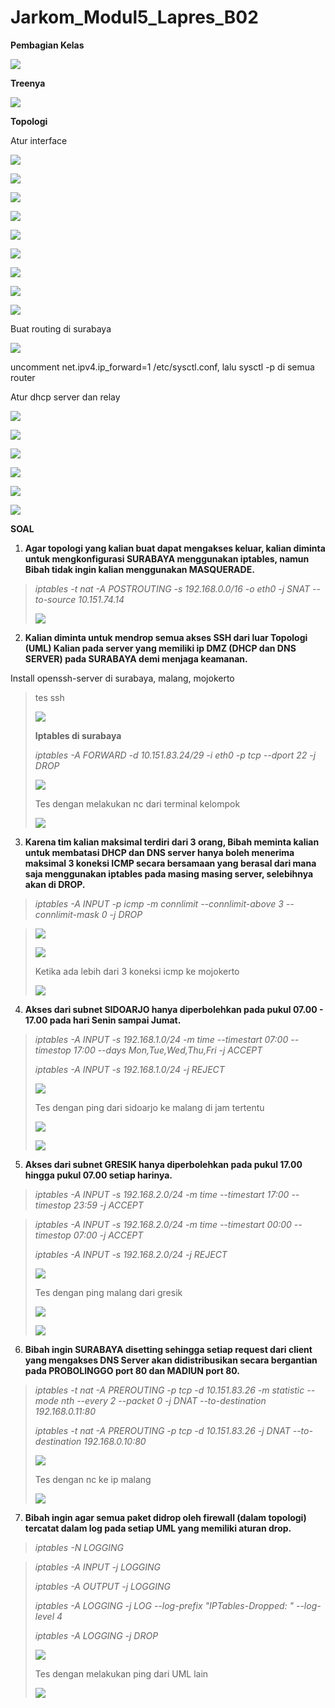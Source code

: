 # Jarkom_Modul5_Lapres_B02

**Pembagian Kelas**

![](.//media/image1.png)

**Treenya**

![](.//media/image2.png)

**Topologi**

Atur interface

![](.//media/image3.png)

![](.//media/image4.png)

![](.//media/image5.png)

![](.//media/image6.png)

![](.//media/image7.png)

![](.//media/image8.png)

![](.//media/image9.png)

![](.//media/image10.png)

![](.//media/image11.png)

Buat routing di surabaya

![](.//media/image12.png)

uncomment net.ipv4.ip_forward=1 /etc/sysctl.conf, lalu sysctl -p di
semua router

Atur dhcp server dan relay

![](.//media/image13.png)

![](.//media/image14.png)

![](.//media/image15.png)

![](.//media/image16.png)

![](.//media/image17.png)

![](.//media/image18.png)

**SOAL**

1.  **Agar topologi yang kalian buat dapat mengakses keluar, kalian
    diminta untuk mengkonfigurasi SURABAYA menggunakan iptables, namun
    Bibah tidak ingin kalian menggunakan MASQUERADE.**

> *iptables -t nat -A POSTROUTING -s 192.168.0.0/16 -o eth0 -j SNAT
> \--to-source 10.151.74.14*
>
> ![](.//media/image19.png)

2.  **Kalian diminta untuk mendrop semua akses SSH dari luar Topologi
    (UML) Kalian pada server yang memiliki ip DMZ (DHCP dan DNS SERVER)
    pada SURABAYA demi menjaga keamanan.**

Install openssh-server di surabaya, malang, mojokerto

> tes ssh
>
> ![](.//media/image20.png)
>
> **Iptables di surabaya**
>
> *iptables -A FORWARD -d 10.151.83.24/29 -i eth0 -p tcp \--dport 22 -j
> DROP*
>
> ![](.//media/image21.png)
>
> Tes dengan melakukan nc dari terminal kelompok
>
> ![](.//media/image22.png)

3.  **Karena tim kalian maksimal terdiri dari 3 orang, Bibah meminta
    kalian untuk membatasi DHCP dan DNS server hanya boleh menerima
    maksimal 3 koneksi ICMP secara bersamaan yang berasal dari mana saja
    menggunakan iptables pada masing masing server, selebihnya akan di
    DROP.**

> *iptables -A INPUT -p icmp -m connlimit \--connlimit-above 3
\--connlimit-mask 0 -j DROP*

> ![](.//media/image23.png)
>
> ![](.//media/image24.png)
>
> Ketika ada lebih dari 3 koneksi icmp ke mojokerto
>
> ![](.//media/image25.png)

4.  **Akses dari subnet SIDOARJO hanya diperbolehkan pada pukul 07.00 -
    17.00 pada hari Senin sampai Jumat.**

> *iptables -A INPUT -s 192.168.1.0/24 -m time \--timestart 07:00
> \--timestop 17:00 \--days Mon,Tue,Wed,Thu,Fri -j ACCEPT*
>
> *iptables -A INPUT -s 192.168.1.0/24 -j REJECT*
>
> ![](.//media/image26.png)
>
> Tes dengan ping dari sidoarjo ke malang di jam tertentu
>
> ![](.//media/image27.png)
>
> ![](.//media/image28.png)

5.  **Akses dari subnet GRESIK hanya diperbolehkan pada pukul 17.00
    hingga pukul 07.00 setiap harinya.**

> *iptables -A INPUT -s 192.168.2.0/24 -m time \--timestart 17:00
\--timestop 23:59 -j ACCEPT*

> *iptables -A INPUT -s 192.168.2.0/24 -m time \--timestart 00:00
> \--timestop 07:00 -j ACCEPT*
>
> *iptables -A INPUT -s 192.168.2.0/24 -j REJECT*
>
> ![](.//media/image29.png)
>
> Tes dengan ping malang dari gresik
>
> ![](.//media/image30.png)
>
> ![](.//media/image31.png)

6.  **Bibah ingin SURABAYA disetting sehingga setiap request dari client
    yang mengakses DNS Server akan didistribusikan secara bergantian
    pada PROBOLINGGO port 80 dan MADIUN port 80.**

> *iptables -t nat -A PREROUTING -p tcp -d 10.151.83.26 -m statistic
> \--mode nth \--every 2 \--packet 0 -j DNAT \--to-destination
> 192.168.0.11:80*
>
> *iptables -t nat -A PREROUTING -p tcp -d 10.151.83.26 -j DNAT
> \--to-destination 192.168.0.10:80*
>
> ![](.//media/image32.png)
>
> Tes dengan nc ke ip malang
>
> ![](.//media/image33.png)

7.  **Bibah ingin agar semua paket didrop oleh firewall (dalam topologi)
    tercatat dalam log pada setiap UML yang memiliki aturan drop.**

> *iptables -N LOGGING*

> *iptables -A INPUT -j LOGGING*
>
> *iptables -A OUTPUT -j LOGGING*
>
> *iptables -A LOGGING -j LOG \--log-prefix \"IPTables-Dropped: \"
> \--log-level 4*
>
> *iptables -A LOGGING -j DROP*
>
> ![](.//media/image34.png)
>
> Tes dengan melakukan ping dari UML lain
>
> ![](.//media/image35.png)
